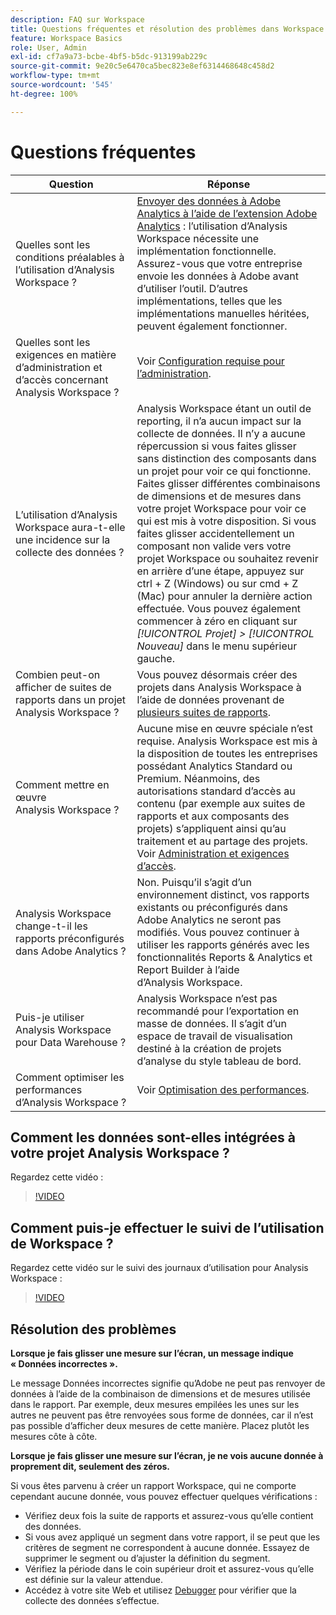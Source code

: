 ```yaml
---
description: FAQ sur Workspace
title: Questions fréquentes et résolution des problèmes dans Workspace
feature: Workspace Basics
role: User, Admin
exl-id: cf7a9a73-bcbe-4bf5-b5dc-913199ab229c
source-git-commit: 9e20c5e6470ca5bec823e8ef6314468648c458d2
workflow-type: tm+mt
source-wordcount: '545'
ht-degree: 100%

---
```


# Questions fréquentes

| Question | Réponse |
|--- |--- |
| Quelles sont les conditions préalables à l’utilisation d’Analysis Workspace ? | [Envoyer des données à Adobe Analytics à l’aide de l’extension Adobe Analytics](/help/implement/launch/validate-publish-prod.md) : l’utilisation d’Analysis Workspace nécessite une implémentation fonctionnelle. Assurez-vous que votre entreprise envoie les données à Adobe avant d’utiliser l’outil. D’autres implémentations, telles que les implémentations manuelles héritées, peuvent également fonctionner. |
| Quelles sont les exigences en matière d’administration et d’accès concernant Analysis Workspace ? | Voir      [Configuration requise pour l’administration](/help/analyze/analysis-workspace/workspace-faq/frequently-asked-questions-analysis-workspace.md). |
| L’utilisation d’Analysis Workspace aura-t-elle une incidence sur la collecte des données ? | Analysis Workspace étant un outil de reporting, il n’a aucun impact sur la collecte de données. Il n’y a aucune répercussion si vous faites glisser sans distinction des composants dans un projet pour voir ce qui fonctionne. Faites glisser différentes combinaisons de dimensions et de mesures dans votre projet Workspace pour voir ce qui est mis à votre disposition. Si vous faites glisser accidentellement un composant non valide vers votre projet Workspace ou souhaitez revenir en arrière d’une étape, appuyez sur ctrl + Z (Windows) ou sur cmd + Z (Mac) pour annuler la dernière action effectuée. Vous pouvez également commencer à zéro en cliquant sur *[!UICONTROL Projet] > [!UICONTROL Nouveau]* dans le menu supérieur gauche. |
| Combien peut-on afficher de suites de rapports dans un projet Analysis Workspace ? | Vous pouvez désormais créer des projets dans Analysis Workspace à l’aide de données provenant de [plusieurs suites de rapports](https://experienceleague.adobe.com/docs/analytics/analyze/analysis-workspace/build-workspace-project/multiple-report-suites.html?lang=fr). |
| Comment mettre en œuvre Analysis Workspace ? | Aucune mise en œuvre spéciale n’est requise. Analysis Workspace est mis à la disposition de toutes les entreprises possédant Analytics Standard ou Premium. Néanmoins, des autorisations standard d’accès au contenu (par exemple aux suites de rapports et aux composants des projets) s’appliquent ainsi qu’au traitement et au partage des projets. Voir [Administration et exigences d’accès](/help/analyze/analysis-workspace/workspace-faq/frequently-asked-questions-analysis-workspace.md). |
| Analysis Workspace change-t-il les rapports préconfigurés dans Adobe Analytics ? | Non. Puisqu’il s’agit d’un environnement distinct, vos rapports existants ou préconfigurés dans Adobe Analytics ne seront pas modifiés. Vous pouvez continuer à utiliser les rapports générés avec les fonctionnalités Reports &amp; Analytics et Report Builder à l’aide d’Analysis Workspace. |
| Puis-je utiliser Analysis Workspace pour Data Warehouse ? | Analysis Workspace n’est pas recommandé pour l’exportation en masse de données. Il s’agit d’un espace de travail de visualisation destiné à la création de projets d’analyse du style tableau de bord. |
| Comment optimiser les performances d’Analysis Workspace ? | Voir [Optimisation des performances](/help/analyze/analysis-workspace/workspace-faq/optimizing-performance.md). |

## Comment les données sont-elles intégrées à votre projet Analysis Workspace ?

Regardez cette vidéo :

>[!VIDEO](https://video.tv.adobe.com/v/31072/?quality=12)

## Comment puis-je effectuer le suivi de l’utilisation de Workspace ?

Regardez cette vidéo sur le suivi des journaux d’utilisation pour Analysis Workspace :

>[!VIDEO](https://video.tv.adobe.com/v/29768/?quality=12)

## Résolution des problèmes

**Lorsque je fais glisser une mesure sur l’écran, un message indique « Données incorrectes ».**

Le message Données incorrectes signifie qu’Adobe ne peut pas renvoyer de données à l’aide de la combinaison de dimensions et de mesures utilisée dans le rapport. Par exemple, deux mesures empilées les unes sur les autres ne peuvent pas être renvoyées sous forme de données, car il n’est pas possible d’afficher deux mesures de cette manière. Placez plutôt les mesures côte à côte.

**Lorsque je fais glisser une mesure sur l’écran, je ne vois aucune donnée à proprement dit, seulement des zéros.**

Si vous êtes parvenu à créer un rapport Workspace, qui ne comporte cependant aucune donnée, vous pouvez effectuer quelques vérifications :

* Vérifiez deux fois la suite de rapports et assurez-vous qu’elle contient des données.
* Si vous avez appliqué un segment dans votre rapport, il se peut que les critères de segment ne correspondent à aucune donnée. Essayez de supprimer le segment ou d’ajuster la définition du segment.
* Vérifiez la période dans le coin supérieur droit et assurez-vous qu’elle est définie sur la valeur attendue.
* Accédez à votre site Web et utilisez [Debugger](https://experienceleague.adobe.com/docs/debugger/using/experience-cloud-debugger.html?lang=fr) pour vérifier que la collecte des données s’effectue.

